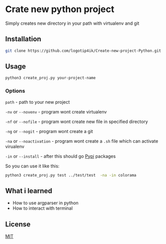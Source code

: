 # Crate new python project

Simply creates new directory in your path with virtualenv and git

## Installation

```bash
git clone https://github.com/logotip4ik/Create-new-project-Python.git
```

## Usage

```bash
python3 create_proj.py your-project-name
```
### Options
``path`` - path to your new project

``-nv`` or ``--novenv`` - program wont create virtualenv

``-nf`` or ``--nofile`` - program wont create new file in specified directory

``-ng`` or ``--nogit`` - program wont create a git

``-na`` or ``--noactivation`` - program wont create a `.sh` file which can activate virualenv

``-in`` or ``--install`` - after this should go [Pypi](https://pypi.org/) packages

So you can use it like this:
```bash
python3 create_proj.py test ../test/test  -na -in colorama
```

## What i learned
* How to use argparser in python
* How to interact with terminal 

## License
[MIT](https://choosealicense.com/licenses/mit/)

